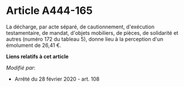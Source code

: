# Article A444-165

La décharge, par acte séparé, de cautionnement, d'exécution testamentaire, de mandat, d'objets mobiliers, de pièces, de
solidarité et autres (numéro 172 du tableau 5), donne lieu à la perception d'un émolument de 26,41 €.

**Liens relatifs à cet article**

_Modifié par_:

  - Arrêté du 28 février 2020 - art. 108
